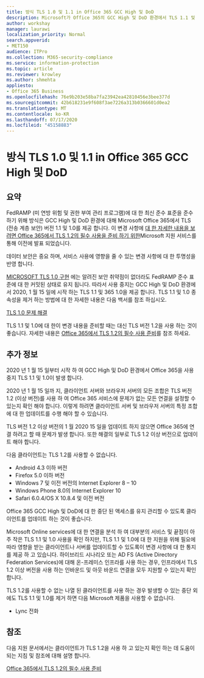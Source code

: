 ```yaml
---
title: 방식 TLS 1.0 및 1.1 in Office 365 GCC High 및 DoD
description: Microsoft가 Office 365의 GCC High 및 DoD 환경에서 TLS 1.1 및 1.0에 대 한 지원을 중단 하 고 TLS 1.2 사용을 준비 하는 방법에 대해 설명 합니다.
author: workshay
manager: laurawi
localization_priority: Normal
search.appverid:
- MET150
audience: ITPro
ms.collection: M365-security-compliance
ms.service: information-protection
ms.topic: article
ms.reviewer: krowley
ms.author: shmehta
appliesto:
- Office 365 Business
ms.openlocfilehash: 76e9b203e58ba7fa23942ea42810456e3bee377d
ms.sourcegitcommit: 42b618231e9f608f3ae7226a313b0366601d0ea2
ms.translationtype: MT
ms.contentlocale: ko-KR
ms.lasthandoff: 07/17/2020
ms.locfileid: "45158883"
---
```

# <a name="deprecating-tls-10-and-11-in-office-365-gcc-high-and-dod"></a>방식 TLS 1.0 및 1.1 in Office 365 GCC High 및 DoD

## <a name="summary"></a>요약

FedRAMP (미 연방 위험 및 권한 부여 관리 프로그램)에 대 한 최신 준수 표준을 준수 하기 위해 방식은 GCC High 및 DoD 환경에 대해 Microsoft Office 365에서 TLS (전송 계층 보안) 버전 1.1 및 1.0를 제공 합니다. 이 변경 사항에 [대 한 자세한 내용을 보려면 Office 365에서 TLS 1.2의 필수 사용을 준비 하기 위한](https://support.microsoft.com/help/4057306/preparing-for-tls-1-2-in-office-365)Microsoft 지원 서비스를 통해 이전에 발표 되었습니다.

데이터 보안은 중요 하며, 서비스 사용에 영향을 줄 수 있는 변경 사항에 대 한 투명성을 반영 합니다.

[MICROSOFT TLS 1.0 구현](https://support.microsoft.com/help/3117336) 에는 알려진 보안 취약점이 없더라도 FedRAMP 준수 표준에 대 한 커밋된 상태로 유지 됩니다. 따라서 사용 중지는 GCC High 및 DoD 환경에서 2020, 1 월 15 일에 시작 하는 TLS 1.1 및 365 1.0을 제공 합니다. TLS 1.1 및 1.0 종속성을 제거 하는 방법에 대 한 자세한 내용은 다음 백서를 참조 하십시오.

[TLS 1.0 문제 해결](https://www.microsoft.com/download/details.aspx?id=55266)

TLS 1.1 및 1.0에 대 한이 변경 내용을 준비할 때는 대신 TLS 버전 1.2을 사용 하는 것이 좋습니다. 자세한 내용은 [Office 365에서 TLS 1.2의 필수 사용 준비](https://support.microsoft.com/help/4057306/preparing-for-tls-1-2-in-office-365)를 참조 하세요.

## <a name="more-information"></a>추가 정보

2020 년 1 월 15 일부터 시작 하 여 GCC High 및 DoD 환경에서 Office 365을 사용 중지 TLS 1.1 및 1.0이 발생 합니다.

2020 년 1 월 15 일까 지, 클라이언트 서버와 브라우저 서버의 모든 조합은 TLS 버전 1.2 (이상 버전)를 사용 하 여 Office 365 서비스에 문제가 없는 모든 연결을 설정할 수 있는지 확인 해야 합니다. 이렇게 하려면 클라이언트 서버 및 브라우저 서버의 특정 조합에 대 한 업데이트를 수행 해야 할 수 있습니다.

TLS 버전 1.2 이상 버전의 1 월 2020 15 일을 업데이트 하지 않으면 Office 365에 연결 하려고 할 때 문제가 발생 합니다. 또한 해결의 일부로 TLS 1.2 이상 버전으로 업데이트 해야 합니다.

다음 클라이언트는 TLS 1.2를 사용할 수 없습니다.

- Android 4.3 이하 버전
- Firefox 5.0 이하 버전
- Windows 7 및 이전 버전의 Internet Explorer 8 – 10
- Windows Phone 8.0의 Internet Explorer 10
- Safari 6.0.4/OS X 10.8.4 및 이전 버전

Office 365 GCC High 및 DoD에 대 한 중단 된 액세스를 유지 관리할 수 있도록 클라이언트를 업데이트 하는 것이 좋습니다.

Microsoft Online services에 대 한 연결을 분석 하 여 대부분의 서비스 및 끝점이 아주 작은 TLS 1.1 및 1.0 사용을 확인 하지만, TLS 1.1 및 1.0에 대 한 지원을 위해 필요에 따라 영향을 받는 클라이언트나 서버를 업데이트할 수 있도록이 변경 사항에 대 한 통지를 제공 하 고 있습니다. 하이브리드 시나리오 또는 AD FS (Active Directory Federation Services)에 대해 온-프레미스 인프라를 사용 하는 경우, 인프라에서 TLS 1.2 이상 버전을 사용 하는 인바운드 및 아웃 바운드 연결을 모두 지원할 수 있는지 확인 합니다.

TLS 1.2를 사용할 수 없는 나열 된 클라이언트를 사용 하는 경우 발생할 수 있는 중단 외에도 TLS 1.1 및 1.0를 제거 하면 다음 Microsoft 제품을 사용할 수 없습니다.

- Lync 전화

## <a name="references"></a>참조

다음 지원 문서에서는 클라이언트가 TLS 1.2을 사용 하 고 있는지 확인 하는 데 도움이 되는 지침 및 참조에 대해 설명 합니다.

[Office 365에서 TLS 1.2의 필수 사용 준비](https://support.microsoft.com/help/4057306/preparing-for-tls-1-2-in-office-365)
